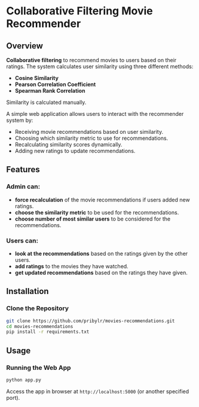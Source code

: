 # Collaborative Filtering Movie Recommender

## Overview
**Collaborative filtering** to recommend movies to users based on their ratings. The system calculates user similarity using three different methods:
- **Cosine Similarity**
- **Pearson Correlation Coefficient**
- **Spearman Rank Correlation**

Similarity is calculated manually.

A simple web application allows users to interact with the recommender system by:
- Receiving movie recommendations based on user similarity.
- Choosing which similarity metric to use for recommendations.
- Recalculating similarity scores dynamically.
- Adding new ratings to update recommendations.

## Features
### Admin can:
- **force recalculation** of the movie recommendations if users added new ratings.
- **choose the similarity metric** to be used for the recommendations.
- **choose number of most similar users** to be considered for the recommendations.
### Users can:
- **look at the recommendations** based on the ratings given by the other users.
- **add ratings** to the movies they have watched.
- **get updated recommendations** based on the ratings they have given.

## Installation
### Clone the Repository
```sh
git clone https://github.com/pribylr/movies-recommendations.git
cd movies-recommendations
pip install -r requirements.txt
```
## Usage
### Running the Web App
```sh
python app.py
```
Access the app in browser at `http://localhost:5000` (or another specified port).
